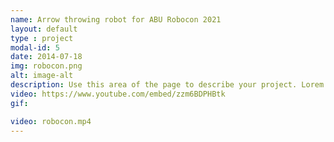 ```yaml
---
name: Arrow throwing robot for ABU Robocon 2021
layout: default
type : project
modal-id: 5
date: 2014-07-18
img: robocon.png
alt: image-alt
description: Use this area of the page to describe your project. Lorem ipsum dolor sit amet, consectetur adipisicing elit. Mollitia neque assumenda ipsam nihil, molestias magnam, recusandae quos quis inventore quisquam velit asperiores, vitae? Reprehenderit soluta, eos quod consequuntur itaque. Nam.
video: https://www.youtube.com/embed/zzm6BDPHBtk
gif:

video: robocon.mp4
---
```

